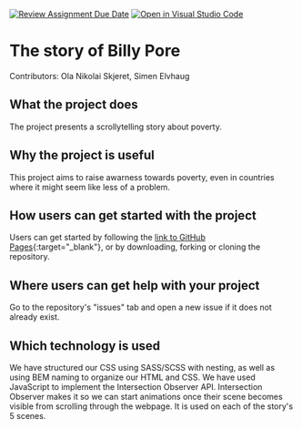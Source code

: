 [![Review Assignment Due Date](https://classroom.github.com/assets/deadline-readme-button-24ddc0f5d75046c5622901739e7c5dd533143b0c8e959d652212380cedb1ea36.svg)](https://classroom.github.com/a/E1TYCvbT)
[![Open in Visual Studio Code](https://classroom.github.com/assets/open-in-vscode-718a45dd9cf7e7f842a935f5ebbe5719a5e09af4491e668f4dbf3b35d5cca122.svg)](https://classroom.github.com/online_ide?assignment_repo_id=10980800&assignment_repo_type=AssignmentRepo)


# The story of Billy Pore
Contributors: Ola Nikolai Skjeret, Simen Elvhaug

## What the project does
The project presents a scrollytelling story about poverty.

## Why the project is useful
This project aims to raise awarness towards poverty, even in countries where it might seem like less of a problem.

## How users can get started with the project
Users can get started by following the [link to GitHub Pages](https://ninejar.github.io/assignment-3--scrollytelling-group_11/){:target="_blank"}, or by downloading, forking or cloning the repository.

## Where users can get help with your project
Go to the repository's "issues" tab and open a new issue if it does not already exist.

## Which technology is used
We have structured our CSS using SASS/SCSS with nesting, as well as using BEM naming to organize our HTML and CSS. We have used JavaScript to implement the Intersection Observer API. Intersection Observer makes it so we can start animations once their scene becomes visible from scrolling through the webpage. It is used on each of the story's 5 scenes.
